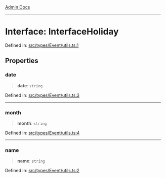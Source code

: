 [Admin Docs](/)

---

# Interface: InterfaceHoliday

Defined in: [src/types/Event/utils.ts:1](https://github.com/PalisadoesFoundation/talawa-admin/blob/main/src/types/Event/utils.ts#L1)

## Properties

### date

> **date**: `string`

Defined in: [src/types/Event/utils.ts:3](https://github.com/PalisadoesFoundation/talawa-admin/blob/main/src/types/Event/utils.ts#L3)

---

### month

> **month**: `string`

Defined in: [src/types/Event/utils.ts:4](https://github.com/PalisadoesFoundation/talawa-admin/blob/main/src/types/Event/utils.ts#L4)

---

### name

> **name**: `string`

Defined in: [src/types/Event/utils.ts:2](https://github.com/PalisadoesFoundation/talawa-admin/blob/main/src/types/Event/utils.ts#L2)
